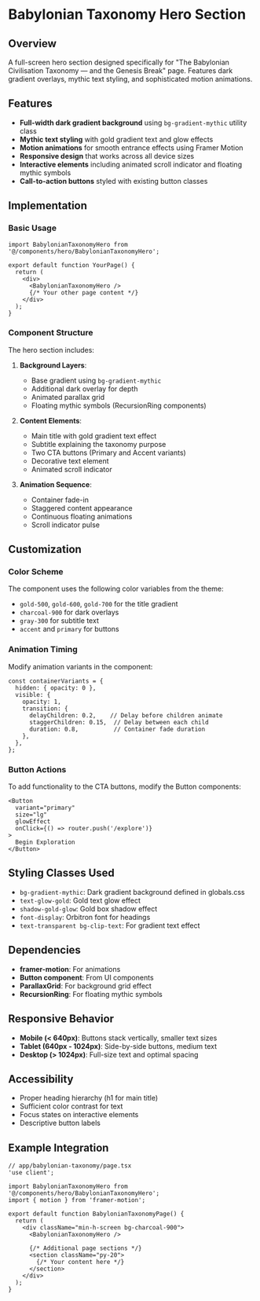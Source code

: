 # Babylonian Taxonomy Hero Section

## Overview

A full-screen hero section designed specifically for "The Babylonian Civilisation Taxonomy — and the Genesis Break" page. Features dark gradient overlays, mythic text styling, and sophisticated motion animations.

## Features

- **Full-width dark gradient background** using `bg-gradient-mythic` utility class
- **Mythic text styling** with gold gradient text and glow effects
- **Motion animations** for smooth entrance effects using Framer Motion
- **Responsive design** that works across all device sizes
- **Interactive elements** including animated scroll indicator and floating mythic symbols
- **Call-to-action buttons** styled with existing button classes

## Implementation

### Basic Usage

```tsx
import BabylonianTaxonomyHero from '@/components/hero/BabylonianTaxonomyHero';

export default function YourPage() {
  return (
    <div>
      <BabylonianTaxonomyHero />
      {/* Your other page content */}
    </div>
  );
}
```

### Component Structure

The hero section includes:

1. **Background Layers**:
   - Base gradient using `bg-gradient-mythic`
   - Additional dark overlay for depth
   - Animated parallax grid
   - Floating mythic symbols (RecursionRing components)

2. **Content Elements**:
   - Main title with gold gradient text effect
   - Subtitle explaining the taxonomy purpose
   - Two CTA buttons (Primary and Accent variants)
   - Decorative text element
   - Animated scroll indicator

3. **Animation Sequence**:
   - Container fade-in
   - Staggered content appearance
   - Continuous floating animations
   - Scroll indicator pulse

## Customization

### Color Scheme

The component uses the following color variables from the theme:
- `gold-500`, `gold-600`, `gold-700` for the title gradient
- `charcoal-900` for dark overlays
- `gray-300` for subtitle text
- `accent` and `primary` for buttons

### Animation Timing

Modify animation variants in the component:

```tsx
const containerVariants = {
  hidden: { opacity: 0 },
  visible: {
    opacity: 1,
    transition: {
      delayChildren: 0.2,    // Delay before children animate
      staggerChildren: 0.15,  // Delay between each child
      duration: 0.8,          // Container fade duration
    },
  },
};
```

### Button Actions

To add functionality to the CTA buttons, modify the Button components:

```tsx
<Button 
  variant="primary" 
  size="lg" 
  glowEffect
  onClick={() => router.push('/explore')}
>
  Begin Exploration
</Button>
```

## Styling Classes Used

- `bg-gradient-mythic`: Dark gradient background defined in globals.css
- `text-glow-gold`: Gold text glow effect
- `shadow-gold-glow`: Gold box shadow effect
- `font-display`: Orbitron font for headings
- `text-transparent bg-clip-text`: For gradient text effect

## Dependencies

- **framer-motion**: For animations
- **Button component**: From UI components
- **ParallaxGrid**: For background grid effect
- **RecursionRing**: For floating mythic symbols

## Responsive Behavior

- **Mobile (< 640px)**: Buttons stack vertically, smaller text sizes
- **Tablet (640px - 1024px)**: Side-by-side buttons, medium text
- **Desktop (> 1024px)**: Full-size text and optimal spacing

## Accessibility

- Proper heading hierarchy (h1 for main title)
- Sufficient color contrast for text
- Focus states on interactive elements
- Descriptive button labels

## Example Integration

```tsx
// app/babylonian-taxonomy/page.tsx
'use client';

import BabylonianTaxonomyHero from '@/components/hero/BabylonianTaxonomyHero';
import { motion } from 'framer-motion';

export default function BabylonianTaxonomyPage() {
  return (
    <div className="min-h-screen bg-charcoal-900">
      <BabylonianTaxonomyHero />
      
      {/* Additional page sections */}
      <section className="py-20">
        {/* Your content here */}
      </section>
    </div>
  );
}
```
